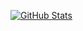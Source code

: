 [![GitHub Stats](https://github-readme-stats.vercel.app/api?username=alexgrover&show_icons=true&theme=nightowl)](https://github.com/alexgrover)
